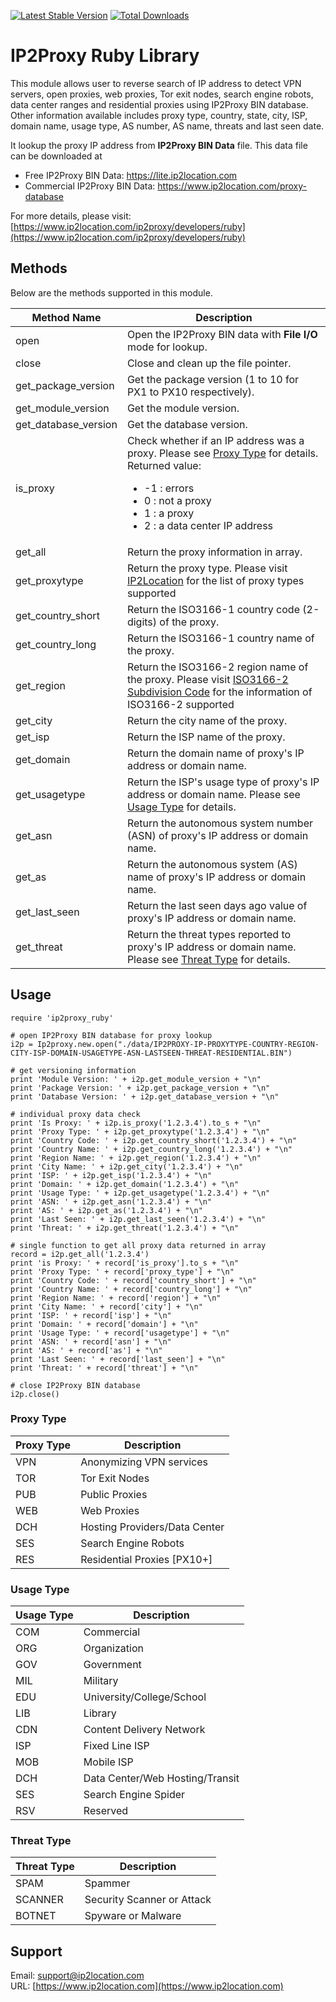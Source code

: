 [![Latest Stable Version](https://img.shields.io/gem/v/ip2proxy_ruby.svg)](https://rubygems.org/gems/ip2proxy_ruby)
[![Total Downloads](https://img.shields.io/gem/dt/ip2proxy_ruby.svg)](https://rubygems.org/gems/ip2proxy_ruby)

# IP2Proxy Ruby Library

This module allows user to reverse search of IP address to detect VPN servers, open proxies, web proxies, Tor exit nodes, search engine robots, data center ranges and residential proxies using IP2Proxy BIN database. Other information available includes proxy type, country, state, city,  ISP, domain name, usage type, AS number, AS name, threats and last seen date.

It lookup the proxy IP address from **IP2Proxy BIN Data** file. This data file can be downloaded at

* Free IP2Proxy BIN Data: https://lite.ip2location.com
* Commercial IP2Proxy BIN Data: https://www.ip2location.com/proxy-database


For more details, please visit:
[https://www.ip2location.com/ip2proxy/developers/ruby](https://www.ip2location.com/ip2proxy/developers/ruby)

## Methods

Below are the methods supported in this module.

|Method Name|Description|
|---|---|
|open|Open the IP2Proxy BIN data with **File I/O** mode for lookup.|
|close|Close and clean up the file pointer.|
|get_package_version|Get the package version (1 to 10 for PX1 to PX10 respectively).|
|get_module_version|Get the module version.|
|get_database_version|Get the database version.|
|is_proxy|Check whether if an IP address was a proxy. Please see [Proxy Type](#proxy-type) for details. Returned value:<ul><li>-1 : errors</li><li>0 : not a proxy</li><li>1 : a proxy</li><li>2 : a data center IP address</li></ul>|
|get_all|Return the proxy information in array.|
|get_proxytype|Return the proxy type. Please visit <a href="https://www.ip2location.com/database/px10-ip-proxytype-country-region-city-isp-domain-usagetype-asn-lastseen-threat-residential" target="_blank">IP2Location</a> for the list of proxy types supported|
|get_country_short|Return the ISO3166-1 country code (2-digits) of the proxy.|
|get_country_long|Return the ISO3166-1 country name of the proxy.|
|get_region|Return the ISO3166-2 region name of the proxy. Please visit <a href="https://www.ip2location.com/free/iso3166-2" target="_blank">ISO3166-2 Subdivision Code</a> for the information of ISO3166-2 supported|
|get_city|Return the city name of the proxy.|
|get_isp|Return the ISP name of the proxy.|
|get_domain|Return the domain name of proxy's IP address or domain name.|
|get_usagetype|Return the ISP's usage type of proxy's IP address or domain name. Please see [Usage Type](#usage-type) for details.|
|get_asn|Return the autonomous system number (ASN) of proxy's IP address or domain name.|
|get_as|Return the autonomous system (AS) name of proxy's IP address or domain name.|
|get_last_seen|Return the last seen days ago value of proxy's IP address or domain name.|
|get_threat|Return the threat types reported to proxy's IP address or domain name. Please see [Threat Type](#threat-type) for details.|

## Usage

```
require 'ip2proxy_ruby'

# open IP2Proxy BIN database for proxy lookup
i2p = Ip2proxy.new.open("./data/IP2PROXY-IP-PROXYTYPE-COUNTRY-REGION-CITY-ISP-DOMAIN-USAGETYPE-ASN-LASTSEEN-THREAT-RESIDENTIAL.BIN")

# get versioning information
print 'Module Version: ' + i2p.get_module_version + "\n"
print 'Package Version: ' + i2p.get_package_version + "\n"
print 'Database Version: ' + i2p.get_database_version + "\n"

# individual proxy data check
print 'Is Proxy: ' + i2p.is_proxy('1.2.3.4').to_s + "\n"
print 'Proxy Type: ' + i2p.get_proxytype('1.2.3.4') + "\n"
print 'Country Code: ' + i2p.get_country_short('1.2.3.4') + "\n"
print 'Country Name: ' + i2p.get_country_long('1.2.3.4') + "\n"
print 'Region Name: ' + i2p.get_region('1.2.3.4') + "\n"
print 'City Name: ' + i2p.get_city('1.2.3.4') + "\n"
print 'ISP: ' + i2p.get_isp('1.2.3.4') + "\n"
print 'Domain: ' + i2p.get_domain('1.2.3.4') + "\n"
print 'Usage Type: ' + i2p.get_usagetype('1.2.3.4') + "\n"
print 'ASN: ' + i2p.get_asn('1.2.3.4') + "\n"
print 'AS: ' + i2p.get_as('1.2.3.4') + "\n"
print 'Last Seen: ' + i2p.get_last_seen('1.2.3.4') + "\n"
print 'Threat: ' + i2p.get_threat('1.2.3.4') + "\n"

# single function to get all proxy data returned in array
record = i2p.get_all('1.2.3.4')
print 'is Proxy: ' + record['is_proxy'].to_s + "\n"
print 'Proxy Type: ' + record['proxy_type'] + "\n"
print 'Country Code: ' + record['country_short'] + "\n"
print 'Country Name: ' + record['country_long'] + "\n"
print 'Region Name: ' + record['region'] + "\n"
print 'City Name: ' + record['city'] + "\n"
print 'ISP: ' + record['isp'] + "\n"
print 'Domain: ' + record['domain'] + "\n"
print 'Usage Type: ' + record['usagetype'] + "\n"
print 'ASN: ' + record['asn'] + "\n"
print 'AS: ' + record['as'] + "\n"
print 'Last Seen: ' + record['last_seen'] + "\n"
print 'Threat: ' + record['threat'] + "\n"

# close IP2Proxy BIN database
i2p.close()
```

### Proxy Type

|Proxy Type|Description|
|---|---|
|VPN|Anonymizing VPN services|
|TOR|Tor Exit Nodes|
|PUB|Public Proxies|
|WEB|Web Proxies|
|DCH|Hosting Providers/Data Center|
|SES|Search Engine Robots|
|RES|Residential Proxies [PX10+]|

### Usage Type

|Usage Type|Description|
|---|---|
|COM|Commercial|
|ORG|Organization|
|GOV|Government|
|MIL|Military|
|EDU|University/College/School|
|LIB|Library|
|CDN|Content Delivery Network|
|ISP|Fixed Line ISP|
|MOB|Mobile ISP|
|DCH|Data Center/Web Hosting/Transit|
|SES|Search Engine Spider|
|RSV|Reserved|

### Threat Type

|Threat Type|Description|
|---|---|
|SPAM|Spammer|
|SCANNER|Security Scanner or Attack|
|BOTNET|Spyware or Malware|

## Support

Email: support@ip2location.com  
URL: [https://www.ip2location.com](https://www.ip2location.com)
